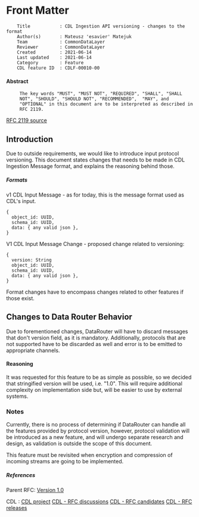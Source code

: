 #  Front Matter

```
    Title           : CDL Ingestion API versioning - changes to the format
    Author(s)       : Mateusz 'esavier' Matejuk
    Team            : CommonDataLayer
    Reviewer        : CommonDataLayer
    Created         : 2021-06-14
    Last updated    : 2021-06-14
    Category        : Feature
    CDL feature ID  : CDLF-00010-00
```

#### Abstract

```
     The key words "MUST", "MUST NOT", "REQUIRED", "SHALL", "SHALL
     NOT", "SHOULD", "SHOULD NOT", "RECOMMENDED",  "MAY", and
     "OPTIONAL" in this document are to be interpreted as described in
     RFC 2119.
```
[RFC 2119 source][rfc2119]

## Introduction
Due to outside requirements, we would like to introduce input protocol versioning.
This document states changes that needs to be made in CDL Ingestion Message format, and explains the reasoning behind those.

##### Formats
v1 CDL Input Message - as for today, this is the message format used as CDL's input.
```
{
  object_id: UUID,
  schema_id: UUID,
  data: { any valid json },
}
```

V1 CDL Input Message Change - proposed change related to versioning:
```
{
  version: String
  object_id: UUID,
  schema_id: UUID,
  data: { any valid json },
}
 ```

Format changes have to encompass changes related to other features if those exist.

## Changes to Data Router Behavior
Due to forementioned changes, DataRouter will have to discard messages that don't version field, as it is mandatory. Additionally, protocols that are not supported have to be discarded as well and error is to be emitted to appropriate channels.

#### Reasoning
It was requested for this feature to be as simple as possible, so we decided that stringified version will be used, i.e. "1.0". This will require additional complexity on implementation side but, will be easier to use by external systems.

### Notes
Currently, there is no process of determining if DataRouter can handle all the features provided by protocol version, however, protocol validation will be introduced as a new feature, and will undergo separate research and design, as validation is outside the scope of this document.

This feature must be revisited when encryption and compression of incoming streams are going to be implemented.

#####  References
Parent RFC:
[Version 1.0](archive/0005_CDL_Ingestion_API_versioning_01.md)

CDL :
[CDL project](https://github.com/epiphany-platform/CommonDataLayer)
[CDL - RFC discussions](https://github.com/epiphany-platform/CommonDataLayer/discussions/categories/rfc)
[CDL - RFC candidates](https://github.com/epiphany-platform/CommonDataLayer/tree/develop/docs/rfc)
[CDL - RFC releases](https://github.com/epiphany-platform/CommonDataLayer/tree/main/docs/rfc)

[rfc2119]:https://www.ietf.org/rfc/rfc2119.txt
[cdl-project]:https://github.com/epiphany-platform/CommonDataLayer
